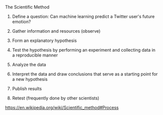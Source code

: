 The Scientific Method

1. Define a question:
Can machine learning predict a Twitter user's future emotion?

2. Gather information and resources (observe)
3. Form an explanatory hypothesis
4. Test the hypothesis by performing an experiment and collecting data in a reproducible manner
5. Analyze the data
6. Interpret the data and draw conclusions that serve as a starting point for a new hypothesis
7. Publish results
8. Retest (frequently done by other scientists)

https://en.wikipedia.org/wiki/Scientific_method#Process
